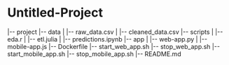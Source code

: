 # Untitled-Project

|-- project
    |-- data
    |   |-- raw_data.csv
    |   |-- cleaned_data.csv
    |-- scripts
    |   |-- eda.r
    |   |-- etl.julia
    |   |-- predictions.ipynb
    |-- app
    |   |-- web-app.py
    |   |-- mobile-app.js
    |-- Dockerfile
    |-- start_web_app.sh
    |-- stop_web_app.sh
    |-- start_mobile_app.sh
    |-- stop_mobile_app.sh
    |-- README.md
